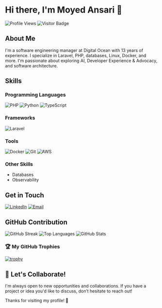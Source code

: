 # Hi there, I'm Moyed Ansari 👋

![Profile Views](https://komarev.com/ghpvc/?username=moyed&color=blue) ![Visitor Badge](https://visitor-badge.laobi.icu/badge?page_id=moyed)


## About Me

I'm a software engineering manager at Digital Ocean with 13 years of experience. I specialize in Laravel, PHP, databases, Linux, Docker, and more. I'm passionate about exploring AI, Developer Experience & Advocacy, and software architecture.

## Skills

### Programming Languages
![PHP](https://img.shields.io/badge/PHP-777BB4?style=for-the-badge&logo=php&logoColor=white)
![Python](https://img.shields.io/badge/Python-3776AB?style=for-the-badge&logo=python&logoColor=white)
![TypeScript](https://img.shields.io/badge/TypeScript-3178C6?style=for-the-badge&logo=typescript&logoColor=white)

### Frameworks
![Laravel](https://img.shields.io/badge/Laravel-FF2D20?style=for-the-badge&logo=laravel&logoColor=white)

### Tools
![Docker](https://img.shields.io/badge/Docker-2496ED?style=for-the-badge&logo=docker&logoColor=white)
![Git](https://img.shields.io/badge/Git-F05032?style=for-the-badge&logo=git&logoColor=white)
![AWS](https://img.shields.io/badge/AWS-232F3E?style=for-the-badge&logo=amazon-aws&logoColor=white)

### Other Skills
- Databases
- Observability

## Get in Touch

[![LinkedIn](https://img.shields.io/badge/LinkedIn-0077B5?style=for-the-badge&logo=linkedin&logoColor=white)](https://www.linkedin.com/in/moyedansari/)
[![Email](https://img.shields.io/badge/Email-D14836?style=for-the-badge&logo=gmail&logoColor=white)](mailto:moyedansari@gmail.com)

## GitHub Contribution

![GitHub Streak](https://github-readme-streak-stats.herokuapp.com/?user=moyed&theme=dark)
![Top Languages](https://github-readme-stats.vercel.app/api/top-langs/?username=moyed&layout=compact&theme=dark)
![GitHub Stats](https://github-readme-stats.vercel.app/api?username=moyed&show_icons=true&theme=dark)

### 🏆 My GitHub Trophies

[![trophy](https://github-profile-trophy.vercel.app/?username=moyed&theme=darkhub&no-frame=true&margin-w=4)](https://github.com/ryo-ma/github-profile-trophy)

## 💬 Let's Collaborate!
I'm always open to new opportunities and collaborations. If you have a project or idea you'd like to discuss, don’t hesitate to reach out!


Thanks for visiting my profile! 🌟
